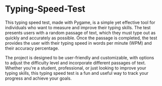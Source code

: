 # Typing-Speed-Test

This typing speed test, made with Pygame, is a simple yet effective tool for individuals who want to measure and improve their typing skills. The test presents users with a random passage of text, which they must type out as quickly and accurately as possible. Once the passage is completed, the test provides the user with their typing speed in words per minute (WPM) and their accuracy percentage.

The project is designed to be user-friendly and customizable, with options to adjust the difficulty level and incorporate different passages of text. Whether you're a student, professional, or just looking to improve your typing skills, this typing speed test is a fun and useful way to track your progress and achieve your goals.
